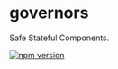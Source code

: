 governors
=========

Safe Stateful Components.

[![npm version](https://img.shields.io/npm/v/govern.svg)](https://www.npmjs.com/package/govern)
